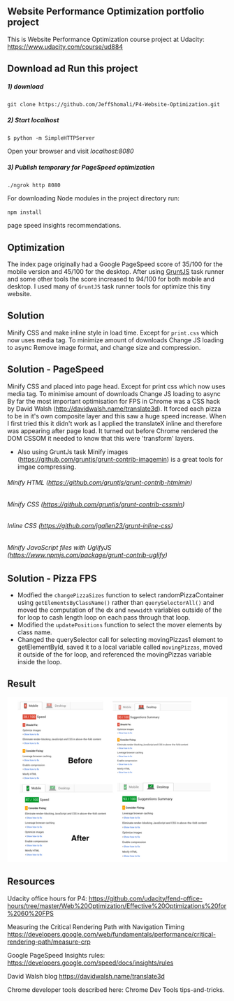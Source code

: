 ## Website Performance Optimization portfolio project

This is Website Performance Optimization course project at Udacity: https://www.udacity.com/course/ud884




## Download ad Run this project


##### 1) download
`git clone https://github.com/JeffShomali/P4-Website-Optimization.git`

##### 2) Start localhost
`$ python -m SimpleHTTPServer`

Open your browser and visit _localhost:8080_

##### 3) Publish temporary for PageSpeed optimization
`./ngrok http 8080`


For downloading Node modules in the project directory run:

`npm install`

page speed insights recommendations.


## Optimization
The index page originally had a Google PageSpeed score of 35/100 for the mobile version and 45/100 for the desktop. After using [GruntJS](http://gruntjs.com) task runner and some other tools  the score increased to 94/100 for both mobile and desktop. I used many of `GruntJS` task runner tools for optimize this tiny website.


## Solution
Minify CSS and make inline style in load time. Except for `print.css` which now uses media tag. To minimize amount of downloads
Change JS loading to async
Remove image format, and change size and compression.



## Solution - PageSpeed
Minify CSS and placed into page head. Except for print css which now uses media tag. To minimise amount of downloads
Change JS loading to async
By far the most important optimisation for FPS in Chrome was a CSS hack by David Walsh (http://davidwalsh.name/translate3d). It forced each pizza to be in it's own composite layer and this saw a huge speed increase. When I first tried this it didn't work as I applied the translateX inline and therefore was appearing after page load. It turned out before Chrome rendered the DOM CSSOM it needed to know that this were 'transform' layers.
- Also using GruntJs task  Minify images (https://github.com/gruntjs/grunt-contrib-imagemin) is a great tools for imgae compressing.

###### Minify HTML (https://github.com/gruntjs/grunt-contrib-htmlmin)

###### Minify CSS  (https://github.com/gruntjs/grunt-contrib-cssmin)

###### Inline CSS (https://github.com/jgallen23/grunt-inline-css)

###### Minify JavaScript files with UglifyJS (https://www.npmjs.com/package/grunt-contrib-uglify)

## Solution - Pizza FPS

- Modfied the `changePizzaSizes`  function to select randomPizzaContainer using `getElementsByClassName()` rather than `querySelectorAll()` and moved the computation of the dx and `newwidth` variables outside of the for loop to cash length loop on each pass through that loop.
- Modified the `updatePositions` function to select the mover elements by class name.
- Changed the querySelector call for selecting movingPizzas1 element to getElementById, saved it to a local variable called `movingPizzas`, moved it outside of the for loop, and referenced the movingPizzas variable inside the loop.




## Result
![result](https://github.com/JeffShomali/P4-Website-Optimization/blob/master/img/Result.jpeg?raw=true "Logo Title Text 1")


## Resources
Udacity office hours for P4: https://github.com/udacity/fend-office-hours/tree/master/Web%20Optimization/Effective%20Optimizations%20for%2060%20FPS

Measuring the Critical Rendering Path with Navigation Timing
https://developers.google.com/web/fundamentals/performance/critical-rendering-path/measure-crp

Google PageSpeed Insights rules: https://developers.google.com/speed/docs/insights/rules

David Walsh blog https://davidwalsh.name/translate3d

Chrome developer tools described here: Chrome Dev Tools tips-and-tricks.
